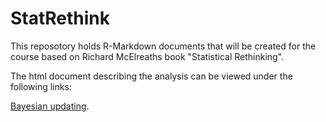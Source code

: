 # StatRethink
This reposotory holds R-Markdown documents that will be created for the course based on Richard McElreaths book "Statistical Rethinking".

The html document describing the analysis can be viewed under the following links:

[Bayesian updating](https://htmlpreview.github.io/?https://raw.githubusercontent.com/gbiele/StatRethink/master/ExplainBayes.html?token=GHSAT0AAAAAABQGBEQA3DXJNLRBN4SSIWY4YQUSWBQ).

